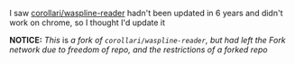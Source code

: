 I saw [corollari/waspline-reader](https://github.com/corollari/waspline-reader) hadn't been updated in 6 years and didn't work on chrome, so I thought I'd update it

**NOTICE:** *This* is *a fork of `corollari/waspline-reader`, but had left the Fork network due to freedom of repo, and the restrictions of a forked repo*
